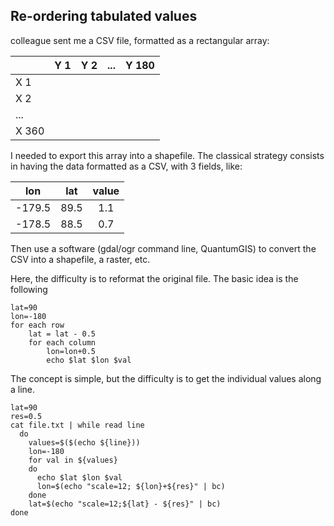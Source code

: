 ## Re-ordering tabulated values
 colleague sent me a CSV file, formatted as a rectangular array:

|       | Y 1 | Y 2 | ... | Y 180 |
| --    | :--:  | :--:  | :--: | :--: |
| X 1   |     |     |    |    |
| X 2   |     |     |    |    |
| ...   |     |     |    |    |
| X 360 |     |     |    |   &nbsp; |

I needed to export this array into a shapefile.
The classical strategy consists in having the data formatted as a CSV, with 3 fields, like:

| lon | lat | value |
| :--: | :--: | :--: |
| -179.5 | 89.5 | 1.1 |
| -178.5 | 88.5 | 0.7 |

Then use a software (gdal/ogr command line, QuantumGIS) to convert the CSV into a shapefile, a raster, etc.

Here, the difficulty is to reformat the original file.
The basic idea is the following

    lat=90
    lon=-180
    for each row
        lat = lat - 0.5
        for each column
            lon=lon+0.5
            echo $lat $lon $val

The concept is simple, but the difficulty is to get the individual values along a line.

    lat=90
    res=0.5
    cat file.txt | while read line
      do
        values=$($(echo ${line}))
        lon=-180
        for val in ${values}
        do
          echo $lat $lon $val
          lon=$(echo "scale=12; ${lon}+${res}" | bc)
        done
        lat=$(echo "scale=12;${lat} - ${res}" | bc)
    done



